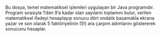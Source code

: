 Bu dosya, temel matematiksel işlemleri uygulayan bir Java programıdır. Program sırasıyla 1’den 9’a kadar olan sayıların toplamını bulur, verilen matematiksel ifadeyi hesaplayıp sonucu dört ondalık basamakla ekrana yazar ve son olarak 5 faktöriyelinin (5!) ara çarpım adımlarını göstererek sonucunu hesaplar.
